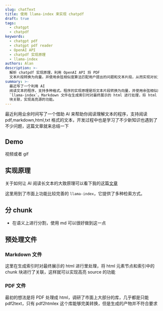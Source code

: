 ```yaml
---
slug: chatText
title: 使用 llama-index 来实现 chatpdf
draft: true
tags:
  - chatgpt
  - chatpdf
keywords:
  - chatgpt pdf
  - chatgpt pdf reader
  - OpenAI API
  - chatpdf 实现原理
  - llama-index
authors: Alan
description: >-
  解析 chatpdf 实现原理，利用 OpenAI API 将 PDF
  文本片段转换为向量，并使用余弦相似度算法匹配用户提出的问题和文本片段，从而实现对长文本的问答。
summary: >-
  最近写了一个利用 AI
  阅读文本的程序，支持多种格式。程序的实现原理是将文本片段转换为向量，并使用余弦相似度算法匹配用户提出的问题和文本片段，从而实现对长文本的问答。这里用到了功能完善的
  `llama-index`。Markdown 文件在生成索引时对最终展示的 html 进行处理，将 html 元素节点和索引中的 chunk
  块关联，实现高亮源的功能。
---
```


最近利用业余时间写了一个借助 AI 来帮助你阅读理解文本的程序，支持阅读 pdf,markdown,html,txt 格式的文本，开发过程中也是学习了不少新知识也遇到了不少问题，这篇文章就来总结一下

<!--truncate-->

## Demo

视频或者 gif

## 实现原理

关于如何让 AI 阅读长文本的大致原理可以看下我的这篇[文章](https://www.alanwang.site/blog/chatgpt-pdf)

这里用到了市面上功能比较完善的 `llama-index`，它提供了多种检索方式。

## 分 chunk

- 在语义上进行分割，使用 md 可以很好做到这一点

## 预处理文件

### Markdown 文件

这里在生成索引时对最终展示的 html 进行里处理，将 html 元素节点和索引中的 chunk 块进行了关联，这样就可以实现高亮 source 的功能

### PDF 文件

最初的想法是将 PDF 处理成 html，调研了市面上大部分的库，几乎都是只能 pdf2text，只有 pdf2htmlex 这个库能够完美转换，但是生成的产物并不符合要求
